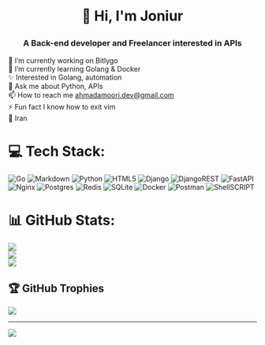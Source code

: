 # <p align="center">👋 Hi, I'm Joniur</p>
### <p align="center"> A Back-end developer and Freelancer interested in APIs </p>
🔭 I’m currently working on Bitlygo<br>🌱 I’m currently learning Golang & Docker<br>✨ Interested in Golang, automation<br>💬 Ask me about Python, APIs<br>📫 How to reach me ahmadamoori.dev@gmail.com<br>⚡ Fun fact I know how to exit vim<br>📍 Iran


# 💻 Tech Stack:
![Go](https://img.shields.io/badge/go-%2300ADD8.svg?style=for-the-badge&logo=go&logoColor=white) ![Markdown](https://img.shields.io/badge/markdown-%23000000.svg?style=for-the-badge&logo=markdown&logoColor=white) ![Python](https://img.shields.io/badge/python-3670A0?style=for-the-badge&logo=python&logoColor=ffdd54) ![HTML5](https://img.shields.io/badge/html5-%23E34F26.svg?style=for-the-badge&logo=html5&logoColor=white) ![Django](https://img.shields.io/badge/django-%23092E20.svg?style=for-the-badge&logo=django&logoColor=white) ![DjangoREST](https://img.shields.io/badge/DJANGO-REST-ff1709?style=for-the-badge&logo=django&logoColor=white&color=ff1709&labelColor=gray) ![FastAPI](https://img.shields.io/badge/FastAPI-005571?style=for-the-badge&logo=fastapi) ![Nginx](https://img.shields.io/badge/nginx-%23009639.svg?style=for-the-badge&logo=nginx&logoColor=white) ![Postgres](https://img.shields.io/badge/postgres-%23316192.svg?style=for-the-badge&logo=postgresql&logoColor=white) ![Redis](https://img.shields.io/badge/redis-%23DD0031.svg?style=for-the-badge&logo=redis&logoColor=white) ![SQLite](https://img.shields.io/badge/sqlite-%2307405e.svg?style=for-the-badge&logo=sqlite&logoColor=white) ![Docker](https://img.shields.io/badge/docker-%230db7ed.svg?style=for-the-badge&logo=docker&logoColor=white) ![Postman](https://img.shields.io/badge/Postman-FF6C37?style=for-the-badge&logo=postman&logoColor=white) ![ShellSCRIPT](https://img.shields.io/badge/shell_script-%23121011.svg?style=for-the-badge&logo=gnu-bash&logoColor=white)
# 📊 GitHub Stats:
![](https://github-readme-stats.vercel.app/api?username=itsjoniur&theme=dark&hide_border=false&include_all_commits=true&count_private=true)<br/>
![](https://github-readme-streak-stats.herokuapp.com/?user=itsjoniur&theme=dark&hide_border=false)<br/>
![](https://github-readme-stats.vercel.app/api/top-langs/?username=itsjoniur&theme=dark&hide_border=false&include_all_commits=true&count_private=true&layout=compact)

## 🏆 GitHub Trophies
![](https://github-profile-trophy.vercel.app/?username=itsjoniur&theme=radical&no-frame=false&no-bg=false&margin-w=4)

---
[![](https://visitcount.itsvg.in/api?id=itsjoniur&icon=0&color=1)](https://visitcount.itsvg.in)

